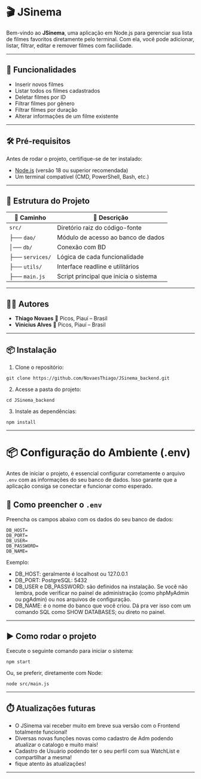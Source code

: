 # 🎬 JSinema

Bem-vindo ao **JSinema**, uma aplicação em Node.js para gerenciar sua lista de filmes favoritos diretamente pelo terminal. Com ela, você pode adicionar, listar, filtrar, editar e remover filmes com facilidade.

---

## 🚀 Funcionalidades

- Inserir novos filmes
- Listar todos os filmes cadastrados
- Deletar filmes por ID
- Filtrar filmes por gênero
- Filtrar filmes por duração
- Alterar informações de um filme existente

---

## 🛠️ Pré-requisitos

Antes de rodar o projeto, certifique-se de ter instalado:

- [Node.js](https://nodejs.org/) (versão 18 ou superior recomendada)
- Um terminal compatível (CMD, PowerShell, Bash, etc.)

---

## 🧱 Estrutura do Projeto

| 📁 Caminho            | 📝 Descrição                                 |
|------------------------|----------------------------------------------|
| `src/`                 | Diretório raiz do código-fonte               |
| ├── `dao/`             | Módulo de acesso ao banco de dados           |
| │── `db/`              | Conexão com BD                               |
| ├── `services/`        | Lógica de cada funcionalidade                |
| ├── `utils/`           | Interface readline e utilitários             |
| ├── `main.js`          | Script principal que inicia o sistema        |

---

## 👨‍💻 Autores

- **Thiago Novaes**  📍 Picos, Piauí – Brasil
- **Vinicius Alves** 📍 Picos, Piauí – Brasil



---

## 📦 Instalação

1. Clone o repositório:
  ```
  git clone https://github.com/NovaesThiago/JSinema_backend.git
  ```
2. Acesse a pasta do projeto:
  ```
  cd JSinema_backend
  ```
3. Instale as dependências:
  ```
  npm install
  ```

---

# 📦 Configuração do Ambiente (.env)

Antes de iniciar o projeto, é essencial configurar corretamente o arquivo `.env` com as informações do seu banco de dados. Isso garante que a aplicação consiga se conectar e funcionar como esperado.

## 📝 Como preencher o `.env`

Preencha os campos abaixo com os dados do seu banco de dados:

```env
DB_HOST=
DB_PORT=
DB_USER=
DB_PASSWORD=
DB_NAME=
```
  Exemplo:
  - DB_HOST: geralmente é localhost ou 127.0.0.1
  - DB_PORT: PostgreSQL: 5432
  - DB_USER e DB_PASSWORD: são definidos na instalação. Se você não lembra, pode verificar no painel de administração (como phpMyAdmin ou pgAdmin) ou nos arquivos de configuração.
  - DB_NAME: é o nome do banco que você criou. Dá pra ver isso com um comando SQL como SHOW DATABASES; ou direto no painel.

---

## ▶️ Como rodar o projeto
  Execute o seguinte comando para iniciar o sistema:
  ```
  npm start
  ```
  Ou, se preferir, diretamente com Node:
  ```
  node src/main.js
  ```
---

## ⏱️ Atualizações futuras

- O JSinema vai receber muito em breve sua versão com o Frontend totalmente funcional!
- Diversas novas funções novas como cadastro de Adm podendo atualizar o catalogo e muito mais!
- Cadastro de Usuário podendo ter o seu perfil com sua WatchList e compartilhar a mesma!
- fique atento às atualizações!
---
